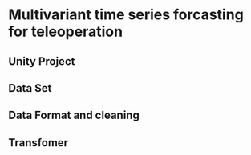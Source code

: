 # Multivariant time series forcasting for teleoperation
## Unity Project
## Data Set
## Data Format and cleaning
## Transfomer
